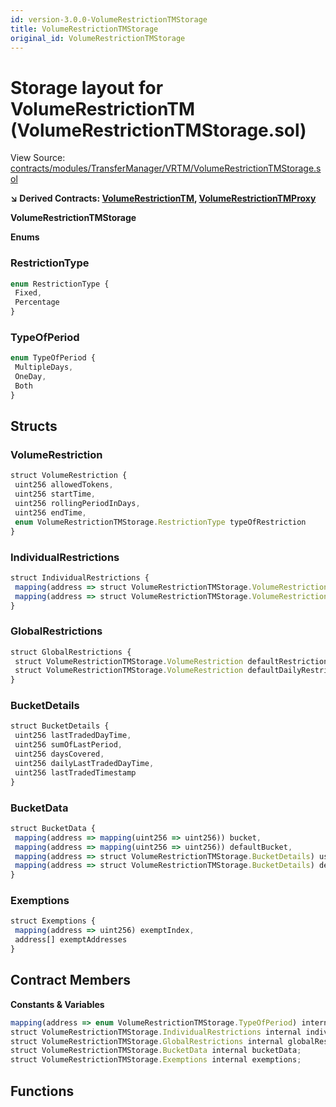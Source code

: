 ```yaml
---
id: version-3.0.0-VolumeRestrictionTMStorage
title: VolumeRestrictionTMStorage
original_id: VolumeRestrictionTMStorage
---
```


# Storage layout for VolumeRestrictionTM (VolumeRestrictionTMStorage.sol)

View Source: [contracts/modules/TransferManager/VRTM/VolumeRestrictionTMStorage.sol](../../contracts/modules/TransferManager/VRTM/VolumeRestrictionTMStorage.sol)

**↘ Derived Contracts: [VolumeRestrictionTM](VolumeRestrictionTM.md), [VolumeRestrictionTMProxy](VolumeRestrictionTMProxy.md)**

**VolumeRestrictionTMStorage**

**Enums**
### RestrictionType

```js
enum RestrictionType {
 Fixed,
 Percentage
}
```

### TypeOfPeriod

```js
enum TypeOfPeriod {
 MultipleDays,
 OneDay,
 Both
}
```

## Structs
### VolumeRestriction

```js
struct VolumeRestriction {
 uint256 allowedTokens,
 uint256 startTime,
 uint256 rollingPeriodInDays,
 uint256 endTime,
 enum VolumeRestrictionTMStorage.RestrictionType typeOfRestriction
}
```

### IndividualRestrictions

```js
struct IndividualRestrictions {
 mapping(address => struct VolumeRestrictionTMStorage.VolumeRestriction) individualRestriction,
 mapping(address => struct VolumeRestrictionTMStorage.VolumeRestriction) individualDailyRestriction
}
```

### GlobalRestrictions

```js
struct GlobalRestrictions {
 struct VolumeRestrictionTMStorage.VolumeRestriction defaultRestriction,
 struct VolumeRestrictionTMStorage.VolumeRestriction defaultDailyRestriction
}
```

### BucketDetails

```js
struct BucketDetails {
 uint256 lastTradedDayTime,
 uint256 sumOfLastPeriod,
 uint256 daysCovered,
 uint256 dailyLastTradedDayTime,
 uint256 lastTradedTimestamp
}
```

### BucketData

```js
struct BucketData {
 mapping(address => mapping(uint256 => uint256)) bucket,
 mapping(address => mapping(uint256 => uint256)) defaultBucket,
 mapping(address => struct VolumeRestrictionTMStorage.BucketDetails) userToBucket,
 mapping(address => struct VolumeRestrictionTMStorage.BucketDetails) defaultUserToBucket
}
```

### Exemptions

```js
struct Exemptions {
 mapping(address => uint256) exemptIndex,
 address[] exemptAddresses
}
```

## Contract Members
**Constants & Variables**

```js
mapping(address => enum VolumeRestrictionTMStorage.TypeOfPeriod) internal holderToRestrictionType;
struct VolumeRestrictionTMStorage.IndividualRestrictions internal individualRestrictions;
struct VolumeRestrictionTMStorage.GlobalRestrictions internal globalRestrictions;
struct VolumeRestrictionTMStorage.BucketData internal bucketData;
struct VolumeRestrictionTMStorage.Exemptions internal exemptions;

```

## Functions

